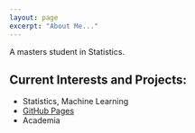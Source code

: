 ```yaml
---
layout: page
excerpt: "About Me..."
---
```


A masters student in Statistics. 

## Current Interests and Projects:

- Statistics, Machine Learning
- [GitHub Pages](http://laderast.github.io)
- Academia
